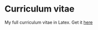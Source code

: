 # Curriculum vitae
My full curriculum vitae in Latex. Get it [here](https://github.com/alarmfox/curriculum-vitae/releases/latest)
